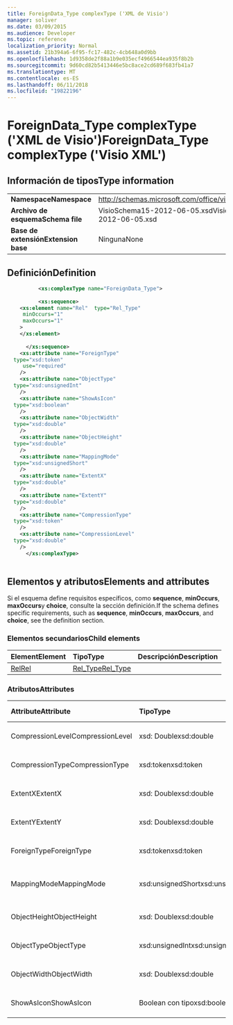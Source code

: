 ```yaml
---
title: ForeignData_Type complexType ('XML de Visio')
manager: soliver
ms.date: 03/09/2015
ms.audience: Developer
ms.topic: reference
localization_priority: Normal
ms.assetid: 21b394a6-6f95-fc17-482c-4cb648a0d9bb
ms.openlocfilehash: 1d9358de2f88a1b9e035ecf4966544ea935f8b2b
ms.sourcegitcommit: 9d60cd82b5413446e5bc8ace2cd689f683fb41a7
ms.translationtype: MT
ms.contentlocale: es-ES
ms.lasthandoff: 06/11/2018
ms.locfileid: "19822196"
---
```

# <a name="foreigndatatype-complextype-visio-xml"></a><span data-ttu-id="65635-102">ForeignData_Type complexType ('XML de Visio')</span><span class="sxs-lookup"><span data-stu-id="65635-102">ForeignData_Type complexType ('Visio XML')</span></span>

## <a name="type-information"></a><span data-ttu-id="65635-103">Información de tipos</span><span class="sxs-lookup"><span data-stu-id="65635-103">Type information</span></span>

|||
|:-----|:-----|
|<span data-ttu-id="65635-104">**Namespace**</span><span class="sxs-lookup"><span data-stu-id="65635-104">**Namespace**</span></span> <br/> |http://schemas.microsoft.com/office/visio/2011/1/core  <br/> |
|<span data-ttu-id="65635-105">**Archivo de esquema**</span><span class="sxs-lookup"><span data-stu-id="65635-105">**Schema file**</span></span> <br/> |<span data-ttu-id="65635-106">VisioSchema15-2012-06-05.xsd</span><span class="sxs-lookup"><span data-stu-id="65635-106">VisioSchema15-2012-06-05.xsd</span></span>  <br/> |
|<span data-ttu-id="65635-107">**Base de extensión**</span><span class="sxs-lookup"><span data-stu-id="65635-107">**Extension base**</span></span> <br/> |<span data-ttu-id="65635-108">Ninguna</span><span class="sxs-lookup"><span data-stu-id="65635-108">None</span></span>  <br/> |
   
## <a name="definition"></a><span data-ttu-id="65635-109">Definición</span><span class="sxs-lookup"><span data-stu-id="65635-109">Definition</span></span>

```XML
          <xs:complexType name="ForeignData_Type">
          
          <xs:sequence>
    <xs:element name="Rel"  type="Rel_Type"
     minOccurs="1"
     maxOccurs="1"
    >
    </xs:element>
    
      </xs:sequence>
    <xs:attribute name="ForeignType"
  type="xsd:token"
     use="required"
    />
    <xs:attribute name="ObjectType"
  type="xsd:unsignedInt"
    />
    <xs:attribute name="ShowAsIcon"
  type="xsd:boolean"
    />
    <xs:attribute name="ObjectWidth"
  type="xsd:double"
    />
    <xs:attribute name="ObjectHeight"
  type="xsd:double"
    />
    <xs:attribute name="MappingMode"
  type="xsd:unsignedShort"
    />
    <xs:attribute name="ExtentX"
  type="xsd:double"
    />
    <xs:attribute name="ExtentY"
  type="xsd:double"
    />
    <xs:attribute name="CompressionType"
  type="xsd:token"
    />
    <xs:attribute name="CompressionLevel"
  type="xsd:double"
    />
      </xs:complexType>
      
```

## <a name="elements-and-attributes"></a><span data-ttu-id="65635-110">Elementos y atributos</span><span class="sxs-lookup"><span data-stu-id="65635-110">Elements and attributes</span></span>

<span data-ttu-id="65635-111">Si el esquema define requisitos específicos, como **sequence**, **minOccurs**, **maxOccurs**y **choice**, consulte la sección definición.</span><span class="sxs-lookup"><span data-stu-id="65635-111">If the schema defines specific requirements, such as **sequence**, **minOccurs**, **maxOccurs**, and **choice**, see the definition section.</span></span> 
  
### <a name="child-elements"></a><span data-ttu-id="65635-112">Elementos secundarios</span><span class="sxs-lookup"><span data-stu-id="65635-112">Child elements</span></span>

|<span data-ttu-id="65635-113">**Element**</span><span class="sxs-lookup"><span data-stu-id="65635-113">**Element**</span></span>|<span data-ttu-id="65635-114">**Tipo**</span><span class="sxs-lookup"><span data-stu-id="65635-114">**Type**</span></span>|<span data-ttu-id="65635-115">**Descripción**</span><span class="sxs-lookup"><span data-stu-id="65635-115">**Description**</span></span>|
|:-----|:-----|:-----|
|[<span data-ttu-id="65635-116">Rel</span><span class="sxs-lookup"><span data-stu-id="65635-116">Rel</span></span>](rel-element-foreigndata_type-complextypevisio-xml.md) <br/> |[<span data-ttu-id="65635-117">Rel_Type</span><span class="sxs-lookup"><span data-stu-id="65635-117">Rel_Type</span></span>](rel_type-complextypevisio-xml.md) <br/> ||
   
### <a name="attributes"></a><span data-ttu-id="65635-118">Atributos</span><span class="sxs-lookup"><span data-stu-id="65635-118">Attributes</span></span>

|<span data-ttu-id="65635-119">**Attribute**</span><span class="sxs-lookup"><span data-stu-id="65635-119">**Attribute**</span></span>|<span data-ttu-id="65635-120">**Tipo**</span><span class="sxs-lookup"><span data-stu-id="65635-120">**Type**</span></span>|<span data-ttu-id="65635-121">**Obligatorio**</span><span class="sxs-lookup"><span data-stu-id="65635-121">**Required**</span></span>|<span data-ttu-id="65635-122">**Descripción**</span><span class="sxs-lookup"><span data-stu-id="65635-122">**Description**</span></span>|<span data-ttu-id="65635-123">**Valores posibles**</span><span class="sxs-lookup"><span data-stu-id="65635-123">**Possible values**</span></span>|
|:-----|:-----|:-----|:-----|:-----|
|<span data-ttu-id="65635-124">CompressionLevel</span><span class="sxs-lookup"><span data-stu-id="65635-124">CompressionLevel</span></span>  <br/> |<span data-ttu-id="65635-125">xsd: Double</span><span class="sxs-lookup"><span data-stu-id="65635-125">xsd:double</span></span>  <br/> |<span data-ttu-id="65635-126">opcional</span><span class="sxs-lookup"><span data-stu-id="65635-126">optional</span></span>  <br/> ||<span data-ttu-id="65635-127">Valores del tipo XSD: Double.</span><span class="sxs-lookup"><span data-stu-id="65635-127">Values of the xsd:double type.</span></span>  <br/> |
|<span data-ttu-id="65635-128">CompressionType</span><span class="sxs-lookup"><span data-stu-id="65635-128">CompressionType</span></span>  <br/> |<span data-ttu-id="65635-129">xsd:token</span><span class="sxs-lookup"><span data-stu-id="65635-129">xsd:token</span></span>  <br/> |<span data-ttu-id="65635-130">opcional</span><span class="sxs-lookup"><span data-stu-id="65635-130">optional</span></span>  <br/> ||<span data-ttu-id="65635-131">Valores del tipo xsd:token.</span><span class="sxs-lookup"><span data-stu-id="65635-131">Values of the xsd:token type.</span></span>  <br/> |
|<span data-ttu-id="65635-132">ExtentX</span><span class="sxs-lookup"><span data-stu-id="65635-132">ExtentX</span></span>  <br/> |<span data-ttu-id="65635-133">xsd: Double</span><span class="sxs-lookup"><span data-stu-id="65635-133">xsd:double</span></span>  <br/> |<span data-ttu-id="65635-134">opcional</span><span class="sxs-lookup"><span data-stu-id="65635-134">optional</span></span>  <br/> ||<span data-ttu-id="65635-135">Valores del tipo XSD: Double.</span><span class="sxs-lookup"><span data-stu-id="65635-135">Values of the xsd:double type.</span></span>  <br/> |
|<span data-ttu-id="65635-136">ExtentY</span><span class="sxs-lookup"><span data-stu-id="65635-136">ExtentY</span></span>  <br/> |<span data-ttu-id="65635-137">xsd: Double</span><span class="sxs-lookup"><span data-stu-id="65635-137">xsd:double</span></span>  <br/> |<span data-ttu-id="65635-138">opcional</span><span class="sxs-lookup"><span data-stu-id="65635-138">optional</span></span>  <br/> ||<span data-ttu-id="65635-139">Valores del tipo XSD: Double.</span><span class="sxs-lookup"><span data-stu-id="65635-139">Values of the xsd:double type.</span></span>  <br/> |
|<span data-ttu-id="65635-140">ForeignType</span><span class="sxs-lookup"><span data-stu-id="65635-140">ForeignType</span></span>  <br/> |<span data-ttu-id="65635-141">xsd:token</span><span class="sxs-lookup"><span data-stu-id="65635-141">xsd:token</span></span>  <br/> |<span data-ttu-id="65635-142">necesario</span><span class="sxs-lookup"><span data-stu-id="65635-142">required</span></span>  <br/> ||<span data-ttu-id="65635-143">Valores del tipo xsd:token.</span><span class="sxs-lookup"><span data-stu-id="65635-143">Values of the xsd:token type.</span></span>  <br/> |
|<span data-ttu-id="65635-144">MappingMode</span><span class="sxs-lookup"><span data-stu-id="65635-144">MappingMode</span></span>  <br/> |<span data-ttu-id="65635-145">xsd:unsignedShort</span><span class="sxs-lookup"><span data-stu-id="65635-145">xsd:unsignedShort</span></span>  <br/> |<span data-ttu-id="65635-146">opcional</span><span class="sxs-lookup"><span data-stu-id="65635-146">optional</span></span>  <br/> ||<span data-ttu-id="65635-147">Valores del tipo xsd:unsignedShort.</span><span class="sxs-lookup"><span data-stu-id="65635-147">Values of the xsd:unsignedShort type.</span></span>  <br/> |
|<span data-ttu-id="65635-148">ObjectHeight</span><span class="sxs-lookup"><span data-stu-id="65635-148">ObjectHeight</span></span>  <br/> |<span data-ttu-id="65635-149">xsd: Double</span><span class="sxs-lookup"><span data-stu-id="65635-149">xsd:double</span></span>  <br/> |<span data-ttu-id="65635-150">opcional</span><span class="sxs-lookup"><span data-stu-id="65635-150">optional</span></span>  <br/> ||<span data-ttu-id="65635-151">Valores del tipo XSD: Double.</span><span class="sxs-lookup"><span data-stu-id="65635-151">Values of the xsd:double type.</span></span>  <br/> |
|<span data-ttu-id="65635-152">ObjectType</span><span class="sxs-lookup"><span data-stu-id="65635-152">ObjectType</span></span>  <br/> |<span data-ttu-id="65635-153">xsd:unsignedInt</span><span class="sxs-lookup"><span data-stu-id="65635-153">xsd:unsignedInt</span></span>  <br/> |<span data-ttu-id="65635-154">opcional</span><span class="sxs-lookup"><span data-stu-id="65635-154">optional</span></span>  <br/> ||<span data-ttu-id="65635-155">Valores del tipo xsd:unsignedInt.</span><span class="sxs-lookup"><span data-stu-id="65635-155">Values of the xsd:unsignedInt type.</span></span>  <br/> |
|<span data-ttu-id="65635-156">ObjectWidth</span><span class="sxs-lookup"><span data-stu-id="65635-156">ObjectWidth</span></span>  <br/> |<span data-ttu-id="65635-157">xsd: Double</span><span class="sxs-lookup"><span data-stu-id="65635-157">xsd:double</span></span>  <br/> |<span data-ttu-id="65635-158">opcional</span><span class="sxs-lookup"><span data-stu-id="65635-158">optional</span></span>  <br/> ||<span data-ttu-id="65635-159">Valores del tipo XSD: Double.</span><span class="sxs-lookup"><span data-stu-id="65635-159">Values of the xsd:double type.</span></span>  <br/> |
|<span data-ttu-id="65635-160">ShowAsIcon</span><span class="sxs-lookup"><span data-stu-id="65635-160">ShowAsIcon</span></span>  <br/> |<span data-ttu-id="65635-161">Boolean con tipo</span><span class="sxs-lookup"><span data-stu-id="65635-161">xsd:boolean</span></span>  <br/> |<span data-ttu-id="65635-162">opcional</span><span class="sxs-lookup"><span data-stu-id="65635-162">optional</span></span>  <br/> ||<span data-ttu-id="65635-163">Valores del tipo Boolean con tipo.</span><span class="sxs-lookup"><span data-stu-id="65635-163">Values of the xsd:boolean type.</span></span>  <br/> |
   

